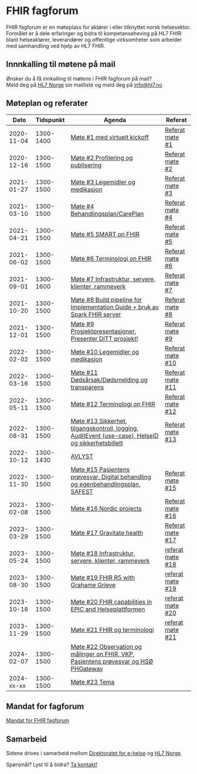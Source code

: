 # FHIR fagforum

FHIR fagforum er en møteplass for aktører i eller tilknyttet norsk helsesektor. Formålet er å dele erfaringer og bidra til kompetanseheving på HL7 FHIR blant helseaktører, leverandører og offentlige virksomheter som arbeider med samhandling ved hjelp av HL7 FHIR.

## Innnkalling til møtene på mail

Ønsker du å få innkalling til møtene i FHIR fagforum på mail?  
Meld deg på [HL7 Norge](https://www.hl7.no/) sin mailliste og meld deg på [info@hl7.no](http://hl7.no/mailman/listinfo)  

## Møteplan og referater

Dato|Tidspunkt|Agenda|Referat
-|-|-|-
2020-11-04|1300-1400|[Møte #1 med virtuelt kickoff](agenda/2020-11-04-agenda.md)|[Referat møte #1](referat/2020-11-04-referat.md)
2020-12-16|1300-1500|[Møte #2 Profilering og publisering](agenda/2020-12-16-agenda.md)|[Referat møte #2](referat/2020-12-16-referat.md)
2021-01-27|1300-1500|[Møte #3 Legemidler og medikasjon](agenda/2021-01-27-agenda.md)|[Referat møte #3](referat/2021-01-27-referat.md)
2021-03-10|1300-1500|[Møte #4 Behandlingsplan/CarePlan](agenda/2021-03-10-agenda.md)|[Referat møte #4](referat/2021-03-10-referat.md)
2021-04-21|1300-1500|[Møte #5 SMART on FHIR](agenda/2021-04-21-agenda.md)|[Referat møte #5](referat/2021-04-21-referat.md)
2021-06-02|1300-1500|[Møte #6 Terminologi on FHIR](agenda/2021-06-02-agenda.md)|[Referat møte #6](referat/2021-06-02-referat.md)
2021-09-01|1300-1600|[Møte #7 Infrastruktur, servere, klienter, rammeverk](agenda/2021-09-01-agenda.md)|[Referat møte #7](referat/2021-09-01-referat.md)
2021-10-20|1300-1500|[Møte #8 Build pipeline for Implementation Guide + bruk av Spark FHIR server](agenda/2021-10-20-agenda.md)|[Referat møte #8](referat/2021-10-20-referat.md)
2021-12-01|1300-1500|[Møte #9 Prosjektpresentasjoner, Presenter DITT prosjekt!](agenda/2021-12-01-agenda.md)|[Referat møte #9](referat/2021-12-01-referat.md)
2022-02-02|1300-1500|[Møte #10 Legemidler og medikasjon](agenda/2022-02-02-agenda.md)|[Referat møte #10](referat/2022-02-02-referat.md)
2022-03-16|1300-1500|[Møte #11 Dødsårsak/Dødsmelding og transparens](agenda/2022-03-16-agenda.md)|[Referat møte #11](referat/2022-03-16-referat.md)
2022-05-11|1300-1500|[Møte #12 Terminologi on FHIR](agenda/2022-05-11-agenda.md)|[Referat møte #12](referat/2022-05-11-referat.md)
2022-08-31|1300-1500|[Møte #13 Sikkerhet, tilgangskontroll, logging, AuditEvent (use-case), HelseID og sikkerhetsbillett](agenda/2022-08-31-agenda.md)|[Referat møte #13](referat/2022-08-31-referat.md)
2022-10-12|1300-1430|[AVLYST](agenda/2022-10-12-agenda.md)|
2022-11-30|1300-1500|[Møte #15 Pasientens prøvesvar, Digital behandling og egenbehandlingsplan, SAFEST](agenda/2022-11-30-agenda.md)|[Referat møte #15](referat/2022-11-30-referat.md)
2023-02-08|1300-1500|[Møte #16 Nordic projects](agenda/2023-02-08-agenda.md)|[Referat møte #16](referat/2023-02-08-referat.md)
2023-03-29|1300-1500|[Møte #17 Gravitate health](agenda/2023-03-29-agenda.md)|[Referat møte #17](referat/2023-03-29-referat.md)
2023-05-24|1300-1500|[Møte #18 Infrastruktur, servere, klienter, rammeverk](agenda/2023-05-24-agenda.md)|[referat møte #18](referat/2023-05-24-referat.md)
2023-08-30|1300-1500|[Møte #19 FHIR R5 with Grahame Grieve](agenda/2023-08-30-agenda.md)|[referat møte #19](referat/2023-08-30-referat.md)
2023-10-18|1300-1500|[Møte #20 FHIR capabilities in EPIC and Helseplattformen](agenda/2023-10-18-agenda.md)|[referat møte #20](referat/2023-10-18-referat.md)
2023-11-29|1300-1500|[Møte #21 FHIR og terminologi](agenda/2023-11-29-agenda.md)|[referat møte #21](referat/2023-11-29-referat.md)
2024-02-07|1300-1500|[Møte #22 Observation og målinger on FHIR, VKP, Pasientens prøvesvar og HSØ PHGateway](agenda/2024-02-XX-agenda.md)|
2024-xx-xx|1300-1500|[Møte #23 Tema](agenda/2024-XX-XX-agenda.md)|

## Mandat for fagforum

[Mandat for FHIR fagforum](mandat.md)

## Samarbeid

Sidene drives i samarbeid mellom [Direktoratet for e-helse](https://www.ehelse.no/) og [HL7 Norge](https://www.hl7.no/).

Spørsmål? Lyst til å bidra? [Ta kontakt!](../contact.md)
